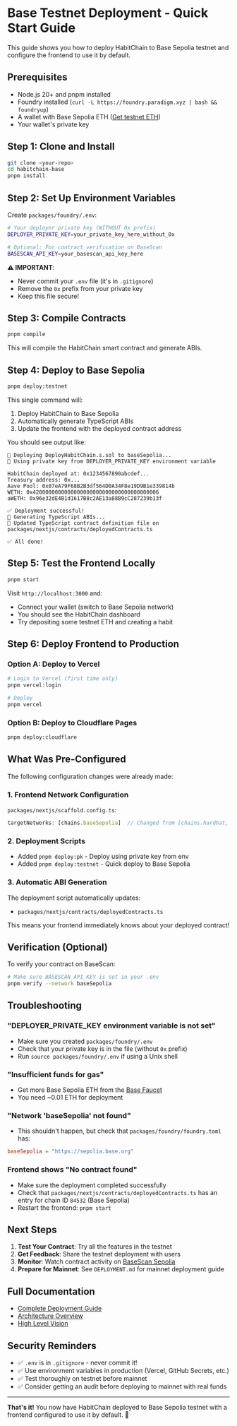 # Base Testnet Deployment - Quick Start Guide

This guide shows you how to deploy HabitChain to Base Sepolia testnet and configure the frontend to use it by default.

## Prerequisites

- Node.js 20+ and pnpm installed
- Foundry installed (`curl -L https://foundry.paradigm.xyz | bash && foundryup`)
- A wallet with Base Sepolia ETH ([Get testnet ETH](https://www.coinbase.com/faucets))
- Your wallet's private key

## Step 1: Clone and Install

```bash
git clone <your-repo>
cd habitchain-base
pnpm install
```

## Step 2: Set Up Environment Variables

Create `packages/foundry/.env`:

```bash
# Your deployer private key (WITHOUT 0x prefix)
DEPLOYER_PRIVATE_KEY=your_private_key_here_without_0x

# Optional: For contract verification on BaseScan
BASESCAN_API_KEY=your_basescan_api_key_here
```

**⚠️ IMPORTANT**: 
- Never commit your `.env` file (it's in `.gitignore`)
- Remove the `0x` prefix from your private key
- Keep this file secure!

## Step 3: Compile Contracts

```bash
pnpm compile
```

This will compile the HabitChain smart contract and generate ABIs.

## Step 4: Deploy to Base Sepolia

```bash
pnpm deploy:testnet
```

This single command will:
1. Deploy HabitChain to Base Sepolia
2. Automatically generate TypeScript ABIs
3. Update the frontend with the deployed contract address

You should see output like:
```
🚀 Deploying DeployHabitChain.s.sol to baseSepolia...
📝 Using private key from DEPLOYER_PRIVATE_KEY environment variable

HabitChain deployed at: 0x1234567890abcdef...
Treasury address: 0x...
Aave Pool: 0x07eA79F68B2B3df564D0A34F8e19D9B1e339814b
WETH: 0x4200000000000000000000000000000000000006
aWETH: 0x96e32dE4B1d1617B8c2AE13a88B9cC287239b13f

✅ Deployment successful!
📝 Generating TypeScript ABIs...
📝 Updated TypeScript contract definition file on packages/nextjs/contracts/deployedContracts.ts

✅ All done!
```

## Step 5: Test the Frontend Locally

```bash
pnpm start
```

Visit `http://localhost:3000` and:
- Connect your wallet (switch to Base Sepolia network)
- You should see the HabitChain dashboard
- Try depositing some testnet ETH and creating a habit

## Step 6: Deploy Frontend to Production

### Option A: Deploy to Vercel

```bash
# Login to Vercel (first time only)
pnpm vercel:login

# Deploy
pnpm vercel
```

### Option B: Deploy to Cloudflare Pages

```bash
pnpm deploy:cloudflare
```

## What Was Pre-Configured

The following configuration changes were already made:

### 1. Frontend Network Configuration
`packages/nextjs/scaffold.config.ts`:
```typescript
targetNetworks: [chains.baseSepolia]  // Changed from [chains.hardhat, ...]
```

### 2. Deployment Scripts
- Added `pnpm deploy:pk` - Deploy using private key from env
- Added `pnpm deploy:testnet` - Quick deploy to Base Sepolia

### 3. Automatic ABI Generation
The deployment script automatically updates:
- `packages/nextjs/contracts/deployedContracts.ts`

This means your frontend immediately knows about your deployed contract!

## Verification (Optional)

To verify your contract on BaseScan:

```bash
# Make sure BASESCAN_API_KEY is set in your .env
pnpm verify --network baseSepolia
```

## Troubleshooting

### "DEPLOYER_PRIVATE_KEY environment variable is not set"
- Make sure you created `packages/foundry/.env`
- Check that your private key is in the file (without `0x` prefix)
- Run `source packages/foundry/.env` if using a Unix shell

### "Insufficient funds for gas"
- Get more Base Sepolia ETH from the [Base Faucet](https://www.coinbase.com/faucets)
- You need ~0.01 ETH for deployment

### "Network 'baseSepolia' not found"
- This shouldn't happen, but check that `packages/foundry/foundry.toml` has:
```toml
baseSepolia = "https://sepolia.base.org"
```

### Frontend shows "No contract found"
- Make sure the deployment completed successfully
- Check that `packages/nextjs/contracts/deployedContracts.ts` has an entry for chain ID `84532` (Base Sepolia)
- Restart the frontend: `pnpm start`

## Next Steps

1. **Test Your Contract**: Try all the features in the testnet
2. **Get Feedback**: Share the testnet deployment with users
3. **Monitor**: Watch contract activity on [BaseScan Sepolia](https://sepolia.basescan.org/)
4. **Prepare for Mainnet**: See `DEPLOYMENT.md` for mainnet deployment guide

## Full Documentation

- [Complete Deployment Guide](./DEPLOYMENT.md)
- [Architecture Overview](./AGENTS.md)
- [High Level Vision](./HIGH_LEVEL_VIEW.md)

## Security Reminders

- ✅ `.env` is in `.gitignore` - never commit it!
- ✅ Use environment variables in production (Vercel, GitHub Secrets, etc.)
- ✅ Test thoroughly on testnet before mainnet
- ✅ Consider getting an audit before deploying to mainnet with real funds

---

**That's it!** You now have HabitChain deployed to Base Sepolia testnet with a frontend configured to use it by default. 🎉

